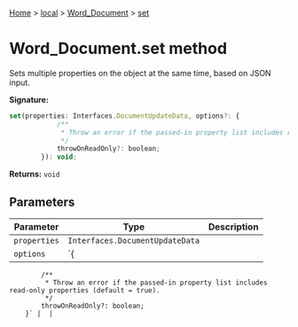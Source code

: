[Home](./index) &gt; [local](local.md) &gt; [Word\_Document](local.word_document.md) &gt; [set](local.word_document.set.md)

# Word\_Document.set method

Sets multiple properties on the object at the same time, based on JSON input.

**Signature:**
```javascript
set(properties: Interfaces.DocumentUpdateData, options?: {
            /**
             * Throw an error if the passed-in property list includes read-only properties (default = true).
             */
            throwOnReadOnly?: boolean;
        }): void;
```
**Returns:** `void`

## Parameters

|  Parameter | Type | Description |
|  --- | --- | --- |
|  `properties` | `Interfaces.DocumentUpdateData` |  |
|  `options` | `{
            /**
             * Throw an error if the passed-in property list includes read-only properties (default = true).
             */
            throwOnReadOnly?: boolean;
        }` |  |

